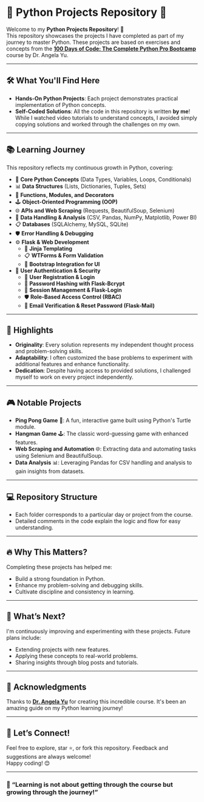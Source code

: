 # 🐍 Python Projects Repository 🎉  

Welcome to my **Python Projects Repository**! 🚀  
This repository showcases the projects I have completed as part of my journey to master Python. These projects are based on exercises and concepts from the **[100 Days of Code: The Complete Python Pro Bootcamp](https://www.udemy.com/course/100-days-of-code/)** course by Dr. Angela Yu.  

---

## 🛠️ **What You'll Find Here**  
- **Hands-On Python Projects**: Each project demonstrates practical implementation of Python concepts.  
- **Self-Coded Solutions**: All the code in this repository is written **by me**! While I watched video tutorials to understand concepts, I avoided simply copying solutions and worked through the challenges on my own.  

---

## 📚 **Learning Journey**  
This repository reflects my continuous growth in Python, covering:  
- 🐍 **Core Python Concepts** (Data Types, Variables, Loops, Conditionals)  
- 📊 **Data Structures** (Lists, Dictionaries, Tuples, Sets)  
- 🔧 **Functions, Modules, and Decorators**  
- 🕹️ **Object-Oriented Programming (OOP)**  
- 🌐 **APIs and Web Scraping** (Requests, BeautifulSoup, Selenium)  
- 🧮 **Data Handling & Analysis** (CSV, Pandas, NumPy, Matplotlib, Power BI)  
- 📋 **Databases** (SQLAlchemy, MySQL, SQLite)  
- 🛡️ **Error Handling & Debugging**  
- ⚙️ **Flask & Web Development**  
  - 🎨 **Jinja Templating**  
  - 📋 **WTForms & Form Validation**  
  - 🎨 **Bootstrap Integration for UI**  
- 🔐 **User Authentication & Security**  
  - 🛂 **User Registration & Login**  
  - 🔑 **Password Hashing with Flask-Bcrypt**  
  - 🔐 **Session Management & Flask-Login**  
  - 🛡️ **Role-Based Access Control (RBAC)**  
  - 📩 **Email Verification & Reset Password (Flask-Mail)**

---

## 🌟 **Highlights**  
- **Originality**: Every solution represents my independent thought process and problem-solving skills.  
- **Adaptability**: I often customized the base problems to experiment with additional features and enhance functionality.  
- **Dedication**: Despite having access to provided solutions, I challenged myself to work on every project independently.  

---

## 🎮 **Notable Projects**  
- **Ping Pong Game** 🎾: A fun, interactive game built using Python's Turtle module.  
- **Hangman Game** 🕹️: The classic word-guessing game with enhanced features.  
- **Web Scraping and Automation** 🌐: Extracting data and automating tasks using Selenium and BeautifulSoup.  
- **Data Analysis** 📊: Leveraging Pandas for CSV handling and analysis to gain insights from datasets.  

---

## 💻 **Repository Structure**  
- Each folder corresponds to a particular day or project from the course.  
- Detailed comments in the code explain the logic and flow for easy understanding.  

---

## 🔥 **Why This Matters?**  
Completing these projects has helped me:  
- Build a strong foundation in Python.  
- Enhance my problem-solving and debugging skills.  
- Cultivate discipline and consistency in learning.  

---

## 🌈 **What’s Next?**  
I'm continuously improving and experimenting with these projects. Future plans include:  
- Extending projects with new features.  
- Applying these concepts to real-world problems.  
- Sharing insights through blog posts and tutorials.  

---

## 🙌 **Acknowledgments**  
Thanks to **[Dr. Angela Yu](https://www.udemy.com/course/100-days-of-code/)** for creating this incredible course. It's been an amazing guide on my Python learning journey!  

---

## 🤝 **Let’s Connect!**  
Feel free to explore, star ⭐, or fork this repository. Feedback and suggestions are always welcome!  
Happy coding! 😊  

---

### 🚀 “Learning is not about getting through the course but growing through the journey!”  
